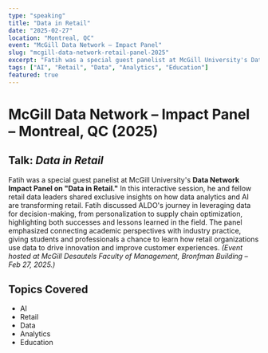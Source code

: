 ```yaml
---
type: "speaking"
title: "Data in Retail"
date: "2025-02-27"
location: "Montreal, QC"
event: "McGill Data Network – Impact Panel"
slug: "mcgill-data-network-retail-panel-2025"
excerpt: "Fatih was a special guest panelist at McGill University's Data Network Impact Panel on 'Data in Retail.' In this interactive session, he and fellow retail data leaders shared exclusive insights on how data analytics and AI are transforming retail."
tags: ["AI", "Retail", "Data", "Analytics", "Education"]
featured: true
---
```


# McGill Data Network – Impact Panel – Montreal, QC (2025)

## Talk: *Data in Retail*

Fatih was a special guest panelist at McGill University's **Data Network Impact Panel on "Data in Retail."** In this interactive session, he and fellow retail data leaders shared exclusive insights on how data analytics and AI are transforming retail. Fatih discussed ALDO's journey in leveraging data for decision-making, from personalization to supply chain optimization, highlighting both successes and lessons learned in the field. The panel emphasized connecting academic perspectives with industry practice, giving students and professionals a chance to learn how retail organizations use data to drive innovation and improve customer experiences. *(Event hosted at McGill Desautels Faculty of Management, Bronfman Building – Feb 27, 2025.)*

## Topics Covered

- AI
- Retail
- Data
- Analytics
- Education 